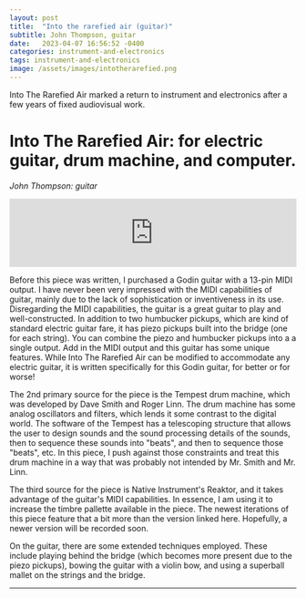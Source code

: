 ```yaml
---
layout: post
title:  "Into the rarefied air (guitar)"
subtitle: John Thompson, guitar
date:   2023-04-07 16:56:52 -0400
categories: instrument-and-electronics
tags: instrument-and-electronics
image: /assets/images/intotherarefied.png
---
```

Into The Rarefied Air marked a return to instrument and electronics after a few years of fixed audiovisual work. 

# Into The Rarefied Air: for electric guitar, drum machine, and computer. 
*John Thompson: guitar* <br>

<iframe style="border: 0; width: 100%; height: 120px;" src="https://bandcamp.com/EmbeddedPlayer/track=1782501720/size=large/bgcol=ffffff/linkcol=0687f5/tracklist=false/artwork=small/transparent=true/" seamless><a href="https://johnthompson3.bandcamp.com/track/into-the-rarefied-air">Into the rarefied air by John Thompson</a></iframe>

Before this piece was written, I purchased a Godin guitar with a 13-pin MIDI output. I have never been very impressed with the MIDI capabilities of guitar, mainly due to the lack of sophistication or inventiveness in its use. Disregarding the MIDI capabilities, the guitar is a great guitar to play and well-constructed. In addition to two humbucker pickups, which are kind of standard electric guitar fare, it has piezo pickups built into the bridge (one for each string). You can combine the piezo and humbucker pickups into a a single output. Add in the MIDI output and this guitar has some unique features. While Into The Rarefied Air can be modified to accommodate any electric guitar, it is written specifically for this Godin guitar, for better or for worse!

The 2nd primary source for the piece is the Tempest drum machine, which was developed by Dave Smith and Roger Linn. The drum machine has some analog oscillators and filters, which lends it some contrast to the digital world. The software of the Tempest has a telescoping structure that allows the user to design sounds and the sound processing details of the sounds, then to sequence these sounds into "beats", and then to sequence those "beats", etc. In this piece, I push against those constraints and treat this drum machine in a way that was probably not intended by Mr. Smith and Mr. Linn.

The third source for the piece is Native Instrument's Reaktor, and it takes advantage of the guitar's MIDI capabilities. In essence, I am using it to increase the timbre pallette available in the piece. The newest iterations of this piece feature that a bit more than the version linked here. Hopefully, a newer version will be recorded soon.

On the guitar, there are some extended techniques employed. These include playing behind the bridge (which becomes more present due to the piezo pickups), bowing the guitar with a violin bow, and using a superball mallet on the strings and the bridge. 


---
<br>